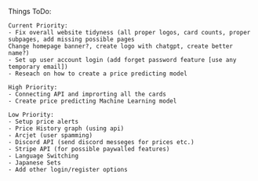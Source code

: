 Things ToDo:

    Current Priority: 
    - Fix overall website tidyness (all proper logos, card counts, proper subpages, add missing possible pages
    Change homepage banner?, create logo with chatgpt, create better name?)
    - Set up user account login (add forget password feature [use any temporary email])
    - Reseach on how to create a price predicting model

    High Priority:
    - Connecting API and improrting all the cards
    - Create price predicting Machine Learning model

    Low Priority: 
    - Setup price alerts
    - Price History graph (using api)
    - Arcjet (user spamming)
    - Discord API (send discord messeges for prices etc.)
    - Stripe API (for possible paywalled features)
    - Language Switching
    - Japanese Sets
    - Add other login/register options 
